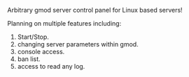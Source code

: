 Arbitrary gmod server control panel for Linux based servers!


Planning on multiple features including:
1) Start/Stop.
2) changing server parameters within gmod.
3) console access.
4) ban list.
5) access to read any log.
